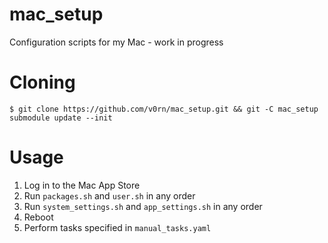 # mac_setup
Configuration scripts for my Mac - work in progress

# Cloning
```
$ git clone https://github.com/v0rn/mac_setup.git && git -C mac_setup submodule update --init
```

# Usage
1) Log in to the Mac App Store
2) Run `packages.sh` and `user.sh` in any order
3) Run `system_settings.sh` and `app_settings.sh` in any order
4) Reboot
5) Perform tasks specified in `manual_tasks.yaml`

